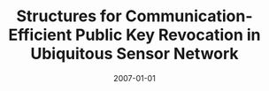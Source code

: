---
title: "Structures for Communication-Efficient Public Key Revocation in Ubiquitous Sensor Network"
collection: publications
permalink: /publication/2007-01-01-Structures-for-Communication-Efficient-Public-Key-Revocation-in-Ubiquitous-Sensor-Network
date: 2007-01-01
venue: 'In the proceedings of Mobile Ad-Hoc and Sensor Networks, Third International Conference, MSN 2007, Beijing, China, December 12-14, 2007, Proceedings'
paperurl: 'https://doi.org/10.1007/978-3-540-77024-4\_74'
citation: ' David Mohaisen,  DaeHun Nyang,  YoungJae Maeng,  KyungHee Lee, &quot;Structures for Communication-Efficient Public Key Revocation in Ubiquitous Sensor Network.&quot; In the proceedings of Mobile Ad-Hoc and Sensor Networks, Third International Conference, MSN 2007, Beijing, China, December 12-14, 2007.'
---